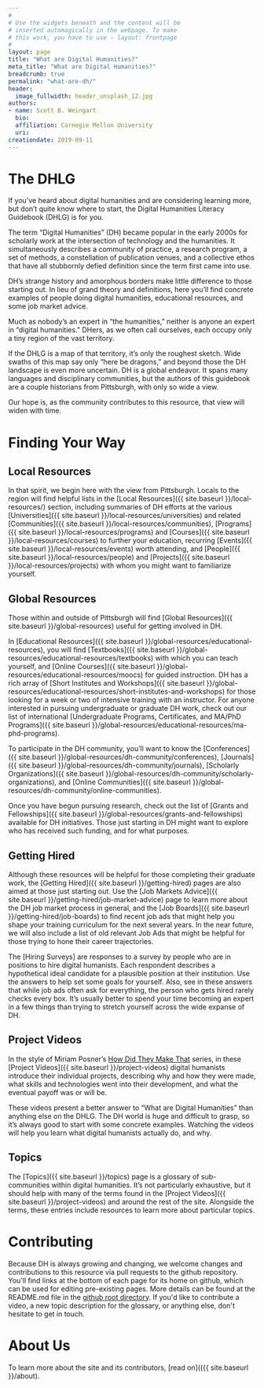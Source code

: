 ```yaml
---
#
# Use the widgets beneath and the content will be
# inserted automagically in the webpage. To make
# this work, you have to use › layout: frontpage
#
layout: page
title: "What are Digital Humanities?"
meta_title: "What are Digital Humanities?"
breadcrumb: true
permalink: "what-are-dh/"
header:
  image_fullwidth: header_unsplash_12.jpg
authors:
- name: Scott B. Weingart
  bio:
  affiliation: Carnegie Mellon University
  uri:
creationdate: 2019-09-11
---
```

# The DHLG

If you’ve heard about digital humanities and are considering learning more, but don’t quite know where to start, the Digital Humanities Literacy Guidebook (DHLG) is for you.

The term “Digital Humanities” (DH) became popular in the early 2000s for scholarly work at the intersection of technology and the humanities. It simultaneously describes a community of practice, a research program, a set of methods, a constellation of publication venues, and a collective ethos that have all stubbornly defied definition since the term first came into use. 

DH’s strange history and amorphous borders make little difference to those starting out. In lieu of grand theory and definitions, here you’ll find concrete examples of people doing digital humanities, educational resources, and some job market advice.

Much as nobody’s an expert in “the humanities,” neither is anyone an expert in “digital humanities.” DHers, as we often call ourselves, each occupy only a tiny region of the vast territory.

If the DHLG is a map of that territory, it’s only the roughest sketch. Wide swaths of this map say only “here be dragons,” and beyond those the DH landscape is even more uncertain. DH is a global endeavor. It spans many languages and disciplinary communities, but the authors of this guidebook are a couple historians from Pittsburgh, with only so wide a view.

Our hope is, as the community contributes to this resource, that view will widen with time.

# Finding Your Way

## Local Resources

In that spirit, we begin here with the view from Pittsburgh. Locals to the region will find helpful lists in the [Local Resources]({{ site.baseurl }}/local-resources/) section, including summaries of DH efforts at the various [Universities]({{ site.baseurl }}/local-resources/universities) and related [Communities]({{ site.baseurl }}/local-resources/communities), [Programs]({{ site.baseurl }}/local-resources/programs) and [Courses]({{ site.baseurl }}/local-resources/courses) to further your education, recurring [Events]({{ site.baseurl }}/local-resources/events) worth attending, and [People]({{ site.baseurl }}/local-resources/people) and [Projects]({{ site.baseurl }}/local-resources/projects) with whom you might want to familiarize yourself.

## Global Resources

Those within and outside of Pittsburgh will find [Global Resources]({{ site.baseurl }}/global-resources) useful for getting involved in DH. 

In [Educational Resources]({{ site.baseurl }}/global-resources/educational-resources), you will find [Textbooks]({{ site.baseurl }}/global-resources/educational-resources/textbooks) with which you can teach yourself, and [Online Courses]({{ site.baseurl }}/global-resources/educational-resources/moocs) for guided instruction. DH has a rich array of [Short Institutes and Workshops]({{ site.baseurl }}/global-resources/educational-resources/short-institutes-and-workshops) for those looking for a week or two of intensive training with an instructor. For anyone interested in pursuing undergraduate or graduate DH work, check out our list of international [Undergraduate Programs, Certificates, and MA/PhD Programs]({{ site.baseurl }}/global-resources/educational-resources/ma-phd-programs).

To participate in the DH community, you’ll want to know the [Conferences]({{ site.baseurl }}/global-resources/dh-community/conferences), [Journals]({{ site.baseurl }}/global-resources/dh-community/journals), [Scholarly Organizations]({{ site.baseurl }}/global-resources/dh-community/scholarly-organizations), and [Online Communities]({{ site.baseurl }}/global-resources/dh-community/online-communities).

Once you have begun pursuing research, check out the list of [Grants and Fellowships]({{ site.baseurl }}/global-resources/grants-and-fellowships) available for DH initiatives. Those just starting in DH might want to explore who has received such funding, and for what purposes.

## Getting Hired

Although these resources will be helpful for those completing their graduate work, the [Getting Hired]({{ site.baseurl }}/getting-hired) pages are also aimed at those just starting out. Use the [Job Markets Advice]({{ site.baseurl }}/getting-hired/job-market-advice) page to learn more about the DH job market process in general, and the [Job Boards]({{ site.baseurl }}/getting-hired/job-boards) to find recent job ads that might help you shape your training curriculum for the next several years. In the near future, we will also include a list of old relevant Job Ads that might be helpful for those trying to hone their career trajectories.

The [Hiring Surveys] are responses to a survey by people who are in positions to hire digital humanists. Each respondent describes a hypothetical ideal candidate for a plausible position at their institution. Use the answers to help set some goals for yourself. Also, see in these answers that while job ads often ask for everything, the person who gets hired rarely checks every box. It’s usually better to spend your time becoming an expert in a few things than trying to stretch yourself across the wide expanse of DH.

## Project Videos

In the style of Miriam Posner’s [How Did They Make That](https://miriamposner.com/blog/how-did-they-make-that/) series, in these [Project Videos]({{ site.baseurl }}/project-videos) digital humanists introduce their individual projects, describing why and how they were made, what skills and technologies went into their development, and what the eventual payoff was or will be. 

These videos present a better answer to “What are Digital Humanities” than anything else on the DHLG. The DH world is huge and difficult to grasp, so it’s always good to start with some concrete examples. Watching the videos will help you learn what digital humanists actually do, and why.

## Topics

The [Topics]({{ site.baseurl }}/topics) page is a glossary of sub-communities within digital humanities. It’s not particularly exhaustive, but it should help with many of the terms found in the [Project Videos]({{ site.baseurl }}/project-videos) and around the rest of the site. Alongside the terms, these entries include resources to learn more about particular topics.

# Contributing

Because DH is always growing and changing, we welcome changes and contributions to this resource via pull requests to the github repository. You'll find links at the bottom of each page for its home on github, which can be used for editing pre-existing pages. More details can be found at the README.md file in the [github root directory](https://github.com/cmu-lib/dhlg). If you'd like to contribute a video, a new topic description for the glossary, or anything else, don't hesitate to get in touch.

# About Us 

To learn more about the site and its contributors, [read on](({{ site.baseurl }}/about).
